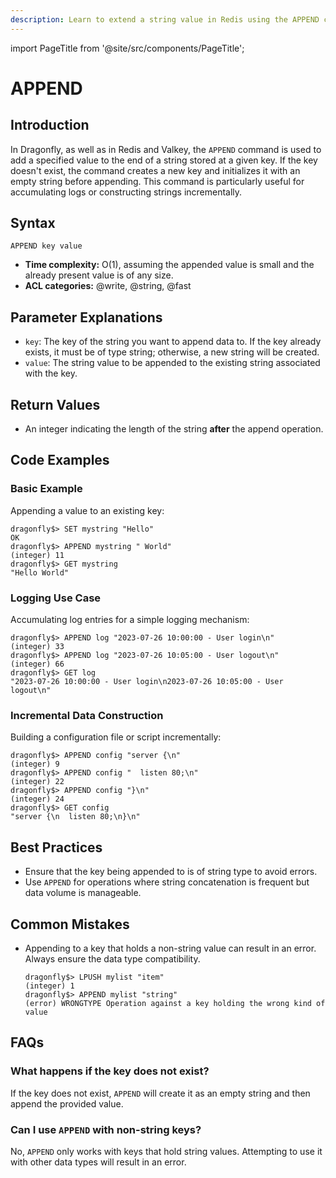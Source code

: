 ```yaml
---
description: Learn to extend a string value in Redis using the APPEND command.
---
```


import PageTitle from '@site/src/components/PageTitle';

# APPEND

<PageTitle title="Redis APPEND Explained (Better Than Official Docs)" />

## Introduction

In Dragonfly, as well as in Redis and Valkey, the `APPEND` command is used to add a specified value to the end of a string stored at a given key.
If the key doesn't exist, the command creates a new key and initializes it with an empty string before appending.
This command is particularly useful for accumulating logs or constructing strings incrementally.

## Syntax

```shell
APPEND key value
```

- **Time complexity:** O(1), assuming the appended value is small and the already present value is of any size.
- **ACL categories:** @write, @string, @fast

## Parameter Explanations

- `key`: The key of the string you want to append data to.
  If the key already exists, it must be of type string; otherwise, a new string will be created.
- `value`: The string value to be appended to the existing string associated with the key.

## Return Values

- An integer indicating the length of the string **after** the append operation.

## Code Examples

### Basic Example

Appending a value to an existing key:

```shell
dragonfly$> SET mystring "Hello"
OK
dragonfly$> APPEND mystring " World"
(integer) 11
dragonfly$> GET mystring
"Hello World"
```

### Logging Use Case

Accumulating log entries for a simple logging mechanism:

```shell
dragonfly$> APPEND log "2023-07-26 10:00:00 - User login\n"
(integer) 33
dragonfly$> APPEND log "2023-07-26 10:05:00 - User logout\n"
(integer) 66
dragonfly$> GET log
"2023-07-26 10:00:00 - User login\n2023-07-26 10:05:00 - User logout\n"
```

### Incremental Data Construction

Building a configuration file or script incrementally:

```shell
dragonfly$> APPEND config "server {\n"
(integer) 9
dragonfly$> APPEND config "  listen 80;\n"
(integer) 22
dragonfly$> APPEND config "}\n"
(integer) 24
dragonfly$> GET config
"server {\n  listen 80;\n}\n"
```

## Best Practices

- Ensure that the key being appended to is of string type to avoid errors.
- Use `APPEND` for operations where string concatenation is frequent but data volume is manageable.

## Common Mistakes

- Appending to a key that holds a non-string value can result in an error. Always ensure the data type compatibility.

  ```shell
  dragonfly$> LPUSH mylist "item"
  (integer) 1
  dragonfly$> APPEND mylist "string"
  (error) WRONGTYPE Operation against a key holding the wrong kind of value
  ```

## FAQs

### What happens if the key does not exist?

If the key does not exist, `APPEND` will create it as an empty string and then append the provided value.

### Can I use `APPEND` with non-string keys?

No, `APPEND` only works with keys that hold string values. Attempting to use it with other data types will result in an error.
